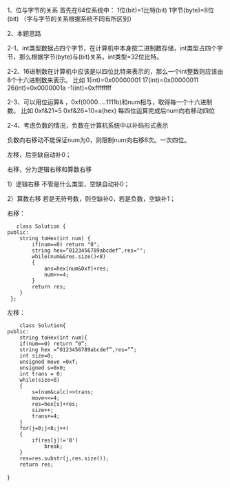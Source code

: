 1、位与字节的关系
  首先在64位系统中：
  1位(bit)=1比特(bit)
  1字节(byte)=8位(bit)
（字与字节的关系根据系统不同有所区别）

2、本题思路

2-1、int类型数据占四个字节，在计算机中本身按二进制数存储，int类型占四个字节，那么根据字节(byte)与(bit)关系，int类型=32位比特。

2-2、16进制数在计算机中应该是以四位比特来表示的，那么一个int整数则应该由8个十六进制数来表示。
比如  1(int)=0x00000001
     17(int)=0x00000011
     26(int)=0x0000001a
     -1(int)=0xffffffff
     
2-3、可以用位运算& ，0xf(0000…..1111b)和num相与，取得每一个十六进制数。
  比如 0xf&21=5
      0xf&26=10=a(hex)
  每四位运算完成后num向右移动四位

   2-4、考虑负数的情况，负数在计算机系统中以补码形式表示
   
   负数向右移动不能保证num为0，则限制num向右移8次。一次四位。
   
   左移，后空缺自动补0；
   
   右移，分为逻辑右移和算数右移
   
   1）逻辑右移 不管是什么类型，空缺自动补0；
   
   2）算数右移 若是无符号数，则空缺补0，若是负数，空缺补1；
   
右移：

       class Solution {
    public:
        string toHex(int num) {
            if(num==0) return "0";
            string hex=“0123456789abcdef”,res="";
            while(num&&res.size()<8)
            {
                ans=hex[num&0xf]+res;
                num>>=4;
            }
            return res;
        }
     };

左移：


        class Solution{
    public:
        string toHex(int num){    
        if(num==0) return “0”;
        string hex =“0123456789abcdef”,res=“”; 
        int size=0;
        unsigned move =0xf;
        unsigned s=0x0;
        int trans = 0;
        while(size<8)
        {
            s=(num&calc)>>trans;
            move<<=4;
            res=hex[s]+res;
            size++;
            trans+=4;
        }
        for(j=0;j<8;j++)
        {
            if(res[j]!='0')
                break;
        }
        res=res.substr(j,res.size());
        return res;
  }

